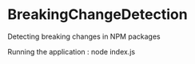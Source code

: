 # BreakingChangeDetection
Detecting breaking changes in NPM packages

Running the application : 
node index.js

